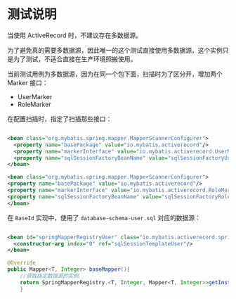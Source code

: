 # 测试说明

当使用 ActiveRecord 时，不建议存在多数据源。

为了避免真的需要多数据源，因此唯一的这个测试直接使用多数据源，这个实例只是为了测试，不适合直接在生产环境照搬使用。

当前测试用例为多数据源，因为在同一个包下面，扫描时为了区分开，增加两个 Marker 接口：

- UserMarker
- RoleMarker

在配置扫描时，指定了扫描那些接口：

```xml

<bean class="org.mybatis.spring.mapper.MapperScannerConfigurer">
  <property name="basePackage" value="io.mybatis.activerecord"/>
  <property name="markerInterface" value="io.mybatis.activerecord.UserMarker"/>
  <property name="sqlSessionFactoryBeanName" value="sqlSessionFactoryUser"/>
</bean>

<bean class="org.mybatis.spring.mapper.MapperScannerConfigurer">
<property name="basePackage" value="io.mybatis.activerecord"/>
<property name="markerInterface" value="io.mybatis.activerecord.RoleMarker"/>
<property name="sqlSessionFactoryBeanName" value="sqlSessionFactoryRole"/>
</bean>
```

在 `BaseId` 实现中，使用了 `database-schema-user.sql` 对应的数据源：

```xml

<bean id="springMapperRegistryUser" class="io.mybatis.activerecord.spring.MapperProvider">
  <constructor-arg index="0" ref="sqlSessionTemplateUser"/>
</bean>
```

```java
@Override
public Mapper<T, Integer> baseMapper(){
    //获取指定数据源的实例
    return SpringMapperRegistry.<T, Integer, Mapper<T, Integer>>getInstance("springMapperRegistryUser").baseMapper(entityClass());
    }
```